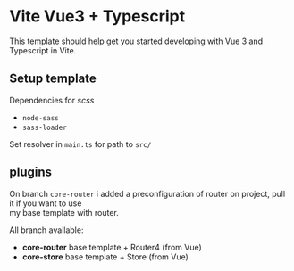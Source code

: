 # Vite Vue3 + Typescript

This template should help get you started developing with Vue 3 and Typescript in Vite.

## Setup template

Dependencies for *scss*

- `node-sass`
- `sass-loader`

Set resolver in `main.ts` for path to `src/`

## plugins

On branch `core-router` i added a preconfiguration of router on project, pull it if you want to use \
my base template with router.

All branch available:

- **core-router** base template + Router4 (from Vue)
- **core-store** base template + Store (from Vue)

